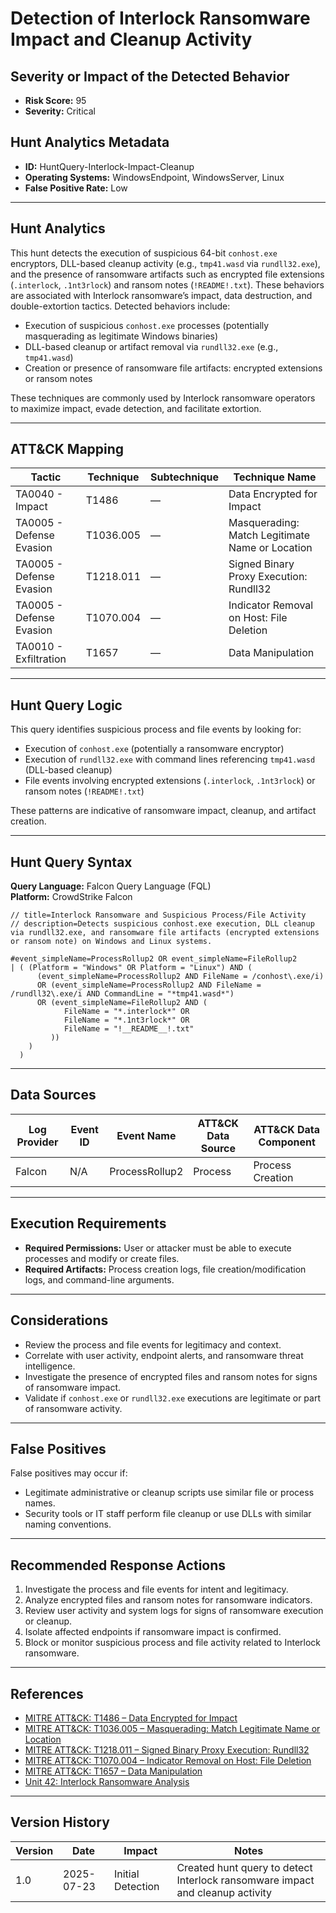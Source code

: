 # Detection of Interlock Ransomware Impact and Cleanup Activity

## Severity or Impact of the Detected Behavior
- **Risk Score:** 95
- **Severity:** Critical

## Hunt Analytics Metadata

- **ID:** HuntQuery-Interlock-Impact-Cleanup
- **Operating Systems:** WindowsEndpoint, WindowsServer, Linux
- **False Positive Rate:** Low

---

## Hunt Analytics

This hunt detects the execution of suspicious 64-bit `conhost.exe` encryptors, DLL-based cleanup activity (e.g., `tmp41.wasd` via `rundll32.exe`), and the presence of ransomware artifacts such as encrypted file extensions (`.interlock`, `.1nt3rlock`) and ransom notes (`!README!.txt`). These behaviors are associated with Interlock ransomware’s impact, data destruction, and double-extortion tactics. Detected behaviors include:

- Execution of suspicious `conhost.exe` processes (potentially masquerading as legitimate Windows binaries)
- DLL-based cleanup or artifact removal via `rundll32.exe` (e.g., `tmp41.wasd`)
- Creation or presence of ransomware file artifacts: encrypted extensions or ransom notes

These techniques are commonly used by Interlock ransomware operators to maximize impact, evade detection, and facilitate extortion.

---

## ATT&CK Mapping

| Tactic                | Technique   | Subtechnique | Technique Name                                         |
|-----------------------|-------------|--------------|-------------------------------------------------------|
| TA0040 - Impact       | T1486       | —            | Data Encrypted for Impact                             |
| TA0005 - Defense Evasion | T1036.005| —            | Masquerading: Match Legitimate Name or Location       |
| TA0005 - Defense Evasion | T1218.011| —            | Signed Binary Proxy Execution: Rundll32               |
| TA0005 - Defense Evasion | T1070.004| —            | Indicator Removal on Host: File Deletion              |
| TA0010 - Exfiltration | T1657       | —            | Data Manipulation                                     |

---

## Hunt Query Logic

This query identifies suspicious process and file events by looking for:

- Execution of `conhost.exe` (potentially a ransomware encryptor)
- Execution of `rundll32.exe` with command lines referencing `tmp41.wasd` (DLL-based cleanup)
- File events involving encrypted extensions (`.interlock`, `.1nt3rlock`) or ransom notes (`!README!.txt`)

These patterns are indicative of ransomware impact, cleanup, and artifact creation.

---

## Hunt Query Syntax

**Query Language:** Falcon Query Language (FQL)  
**Platform:** CrowdStrike Falcon

```fql
// title=Interlock Ransomware and Suspicious Process/File Activity  
// description=Detects suspicious conhost.exe execution, DLL cleanup via rundll32.exe, and ransomware file artifacts (encrypted extensions or ransom note) on Windows and Linux systems.

#event_simpleName=ProcessRollup2 OR event_simpleName=FileRollup2  
| ( (Platform = "Windows" OR Platform = "Linux") AND (
      (event_simpleName=ProcessRollup2 AND FileName = /conhost\.exe/i)
      OR (event_simpleName=ProcessRollup2 AND FileName = /rundll32\.exe/i AND CommandLine = "*tmp41.wasd*")
      OR (event_simpleName=FileRollup2 AND (
            FileName = "*.interlock*" OR
            FileName = "*.1nt3rlock*" OR
            FileName = "!__README__!.txt"
         ))
    )
  )  
```

---

## Data Sources

| Log Provider | Event ID | Event Name       | ATT&CK Data Source  | ATT&CK Data Component  |
|--------------|----------|------------------|---------------------|------------------------|
| Falcon       | N/A      | ProcessRollup2   | Process             | Process Creation       |

---

## Execution Requirements

- **Required Permissions:** User or attacker must be able to execute processes and modify or create files.
- **Required Artifacts:** Process creation logs, file creation/modification logs, and command-line arguments.

---

## Considerations

- Review the process and file events for legitimacy and context.
- Correlate with user activity, endpoint alerts, and ransomware threat intelligence.
- Investigate the presence of encrypted files and ransom notes for signs of ransomware impact.
- Validate if `conhost.exe` or `rundll32.exe` executions are legitimate or part of ransomware activity.

---

## False Positives

False positives may occur if:

- Legitimate administrative or cleanup scripts use similar file or process names.
- Security tools or IT staff perform file cleanup or use DLLs with similar naming conventions.

---

## Recommended Response Actions

1. Investigate the process and file events for intent and legitimacy.
2. Analyze encrypted files and ransom notes for ransomware indicators.
3. Review user activity and system logs for signs of ransomware execution or cleanup.
4. Isolate affected endpoints if ransomware impact is confirmed.
5. Block or monitor suspicious process and file activity related to Interlock ransomware.

---

## References

- [MITRE ATT&CK: T1486 – Data Encrypted for Impact](https://attack.mitre.org/techniques/T1486/)
- [MITRE ATT&CK: T1036.005 – Masquerading: Match Legitimate Name or Location](https://attack.mitre.org/techniques/T1036/005/)
- [MITRE ATT&CK: T1218.011 – Signed Binary Proxy Execution: Rundll32](https://attack.mitre.org/techniques/T1218/011/)
- [MITRE ATT&CK: T1070.004 – Indicator Removal on Host: File Deletion](https://attack.mitre.org/techniques/T1070/004/)
- [MITRE ATT&CK: T1657 – Data Manipulation](https://attack.mitre.org/techniques/T1657/)
- [Unit 42: Interlock Ransomware Analysis](https://unit42.paloaltonetworks.com/interlock-ransomware/)

---

## Version History

| Version | Date       | Impact            | Notes                                                                                      |
|---------|------------|-------------------|--------------------------------------------------------------------------------------------|
| 1.0     | 2025-07-23 | Initial Detection | Created hunt query to detect Interlock ransomware impact and cleanup activity               |
